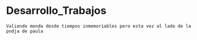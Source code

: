 # Desarrollo_Trabajos
    Valiendo monda desde tiempos inmemoriables pero esta vez al lado de la pndja de paula